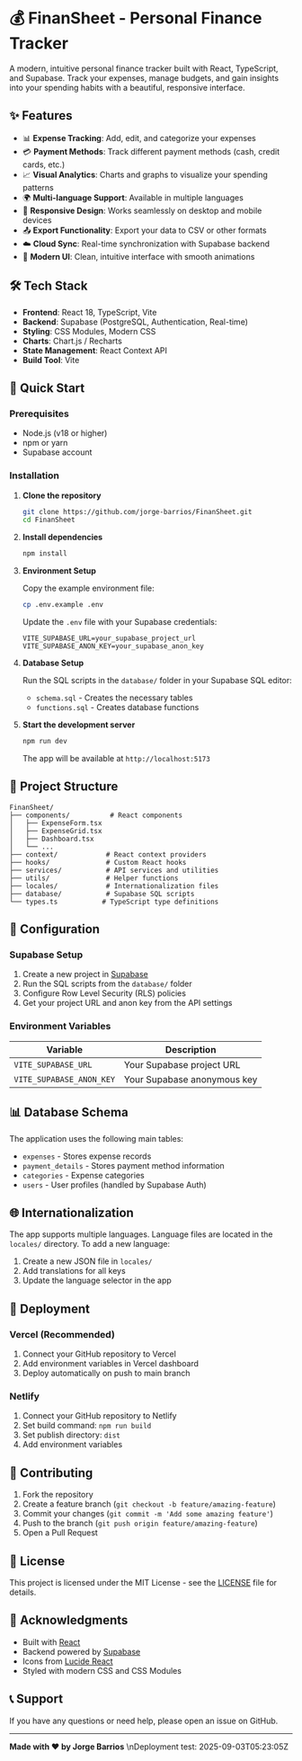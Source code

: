 # 💰 FinanSheet - Personal Finance Tracker

A modern, intuitive personal finance tracker built with React, TypeScript, and Supabase. Track your expenses, manage budgets, and gain insights into your spending habits with a beautiful, responsive interface.

## ✨ Features

- 📊 **Expense Tracking**: Add, edit, and categorize your expenses
- 💳 **Payment Methods**: Track different payment methods (cash, credit cards, etc.)
- 📈 **Visual Analytics**: Charts and graphs to visualize your spending patterns
- 🌍 **Multi-language Support**: Available in multiple languages
- 📱 **Responsive Design**: Works seamlessly on desktop and mobile devices
- 📤 **Export Functionality**: Export your data to CSV or other formats
- ☁️ **Cloud Sync**: Real-time synchronization with Supabase backend
- 🎨 **Modern UI**: Clean, intuitive interface with smooth animations

## 🛠️ Tech Stack

- **Frontend**: React 18, TypeScript, Vite
- **Backend**: Supabase (PostgreSQL, Authentication, Real-time)
- **Styling**: CSS Modules, Modern CSS
- **Charts**: Chart.js / Recharts
- **State Management**: React Context API
- **Build Tool**: Vite

## 🚀 Quick Start

### Prerequisites

- Node.js (v18 or higher)
- npm or yarn
- Supabase account

### Installation

1. **Clone the repository**
   ```bash
   git clone https://github.com/jorge-barrios/FinanSheet.git
   cd FinanSheet
   ```

2. **Install dependencies**
   ```bash
   npm install
   ```

3. **Environment Setup**
   
   Copy the example environment file:
   ```bash
   cp .env.example .env
   ```
   
   Update the `.env` file with your Supabase credentials:
   ```env
   VITE_SUPABASE_URL=your_supabase_project_url
   VITE_SUPABASE_ANON_KEY=your_supabase_anon_key
   ```

4. **Database Setup**
   
   Run the SQL scripts in the `database/` folder in your Supabase SQL editor:
   - `schema.sql` - Creates the necessary tables
   - `functions.sql` - Creates database functions

5. **Start the development server**
   ```bash
   npm run dev
   ```

   The app will be available at `http://localhost:5173`

## 📁 Project Structure

```
FinanSheet/
├── components/          # React components
│   ├── ExpenseForm.tsx
│   ├── ExpenseGrid.tsx
│   ├── Dashboard.tsx
│   └── ...
├── context/            # React context providers
├── hooks/              # Custom React hooks
├── services/           # API services and utilities
├── utils/              # Helper functions
├── locales/            # Internationalization files
├── database/           # Supabase SQL scripts
└── types.ts           # TypeScript type definitions
```

## 🔧 Configuration

### Supabase Setup

1. Create a new project in [Supabase](https://supabase.com)
2. Run the SQL scripts from the `database/` folder
3. Configure Row Level Security (RLS) policies
4. Get your project URL and anon key from the API settings

### Environment Variables

| Variable | Description |
|----------|-------------|
| `VITE_SUPABASE_URL` | Your Supabase project URL |
| `VITE_SUPABASE_ANON_KEY` | Your Supabase anonymous key |

## 📊 Database Schema

The application uses the following main tables:

- `expenses` - Stores expense records
- `payment_details` - Stores payment method information
- `categories` - Expense categories
- `users` - User profiles (handled by Supabase Auth)

## 🌐 Internationalization

The app supports multiple languages. Language files are located in the `locales/` directory. To add a new language:

1. Create a new JSON file in `locales/`
2. Add translations for all keys
3. Update the language selector in the app

## 🚀 Deployment

### Vercel (Recommended)

1. Connect your GitHub repository to Vercel
2. Add environment variables in Vercel dashboard
3. Deploy automatically on push to main branch

### Netlify

1. Connect your GitHub repository to Netlify
2. Set build command: `npm run build`
3. Set publish directory: `dist`
4. Add environment variables

## 🤝 Contributing

1. Fork the repository
2. Create a feature branch (`git checkout -b feature/amazing-feature`)
3. Commit your changes (`git commit -m 'Add some amazing feature'`)
4. Push to the branch (`git push origin feature/amazing-feature`)
5. Open a Pull Request

## 📝 License

This project is licensed under the MIT License - see the [LICENSE](LICENSE) file for details.

## 🙏 Acknowledgments

- Built with [React](https://reactjs.org/)
- Backend powered by [Supabase](https://supabase.com/)
- Icons from [Lucide React](https://lucide.dev/)
- Styled with modern CSS and CSS Modules

## 📞 Support

If you have any questions or need help, please open an issue on GitHub.

---

**Made with ❤️ by Jorge Barrios**
\nDeployment test: 2025-09-03T05:23:05Z
